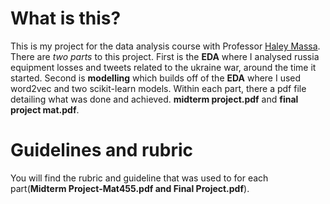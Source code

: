 # What is this?
This is my project for the data analysis course with Professor [Haley Massa](https://www.linkedin.com/in/haley-massa-b25b01109/).
There are *two parts* to this project. First is the **EDA** where I analysed russia equipment losses and tweets related to the ukraine war, around the time it started.
Second is **modelling** which builds off of the **EDA** where I used word2vec and two scikit-learn models. Within each part, there a pdf file detailing what was done and achieved.
**midterm project.pdf** and **final project mat.pdf**.
# Guidelines and rubric
 You will find the rubric and guideline that was used to for each part(**Midterm Project-Mat455.pdf and Final Project.pdf**).
#
